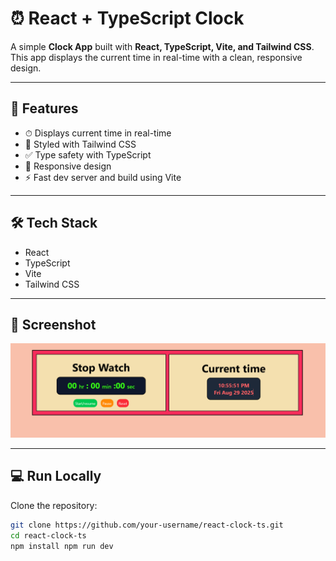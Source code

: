 # ⏰ React + TypeScript Clock

A simple **Clock App** built with **React, TypeScript, Vite, and Tailwind CSS**.  
This app displays the current time in real-time with a clean, responsive design.

---

## 🚀 Features
- ⏱ Displays current time in real-time
- 🎨 Styled with Tailwind CSS
- ✅ Type safety with TypeScript
- 📱 Responsive design
- ⚡ Fast dev server and build using Vite

---

## 🛠️ Tech Stack
- React  
- TypeScript  
- Vite  
- Tailwind CSS  

---

## 📸 Screenshot
![Clock Screenshot](screenshot.png)

---



## 💻 Run Locally

Clone the repository:

```bash
git clone https://github.com/your-username/react-clock-ts.git
cd react-clock-ts
npm install npm run dev

